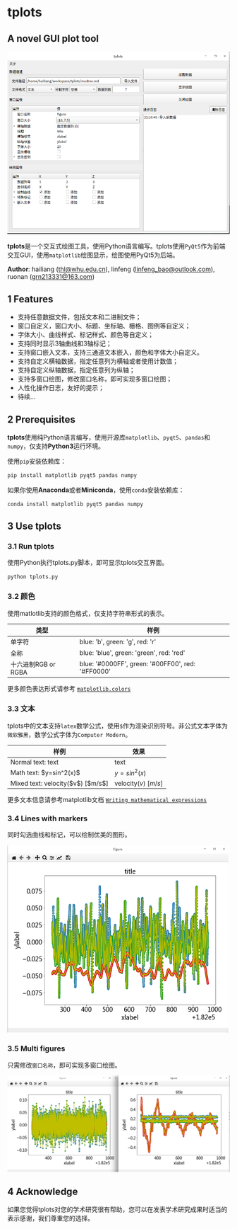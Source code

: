 # **tplots**

## **A novel GUI plot tool**

<img src="./screenshots/tplots.png" style="zoom: 67%;"/>

**tplots**是一个交互式绘图工具，使用Python语言编写。tplots使用`PyQt5`作为前端交互GUI，使用`matplotlib`绘图显示，绘图使用PyQt5为后端。

**Author**: hailiang (thl@whu.edu.cn), linfeng (linfeng_bao@outlook.com), ruonan (grn213331@163.com)

## **1 Features**

- 支持任意数据文件，包括文本和二进制文件；
- 窗口自定义，窗口大小、标题、坐标轴、栅格、图例等自定义；
- 字体大小、曲线样式、标记样式、颜色等自定义；
- 支持同时显示3轴曲线和3轴标记；
- 支持窗口嵌入文本，支持三通道文本嵌入，颜色和字体大小自定义。
- 支持自定义横轴数据，指定任意列为横轴或者使用计数值；
- 支持自定义纵轴数据，指定任意列为纵轴；
- 支持多窗口绘图，修改窗口名称，即可实现多窗口绘图；
- 人性化操作日志，友好的提示；
- 待续...

## **2 Prerequisites**

**tplots**使用纯Python语言编写，使用开源库`matplotlib`、`pyqt5`、`pandas`和`numpy`，仅支持**Python3**运行环境。

使用`pip`安装依赖库：

```bash
pip install matplotlib pyqt5 pandas numpy
```

如果你使用**Anaconda**或者**Miniconda**，使用`conda`安装依赖库：

```bash
conda install matplotlib pyqt5 pandas numpy
```

## **3 Use tplots**

### **3.1 Run tplots** 

使用Python执行tplots.py脚本，即可显示tplots交互界面。

```bash
python tplots.py
```

### **3.2 颜色**

使用matlotlib支持的颜色格式，仅支持字符串形式的表示。

| 类型                | 样例                                              |
| ------------------- | ------------------------------------------------- |
| 单字符              | blue: 'b', green: 'g', red: 'r'                   |
| 全称                | blue: 'blue', green: 'green', red: 'red'          |
| 十六进制RGB or RGBA | blue: '#0000FF', green: '#00FF00', red: '#FF0000' |

更多颜色表达形式请参考 [`matplotlib.colors`](https://matplotlib.org/api/colors_api.html#module-matplotlib.colors)

### **3.3 文本**

tplots中的文本支持`latex`数学公式，使用`$`作为渲染识别符号。非公式文本字体为`微软雅黑`，数学公式字体为`Computer Modern`。

| 样例                                  | 效果                  |
| ------------------------------------- | --------------------- |
| Normal text: text                     | text                  |
| Math text: \$y=sin^2(x)\$             | $y=sin^2(x)$          |
| Mixed text: velocity(\$v\$) [\$m/s\$] | velocity($v$) [$m/s$] |

更多文本信息请参考matplotlib文档 [`Writing mathematical expressions`](https://matplotlib.org/tutorials/text/mathtext.html)

### **3.4 Lines with markers**

同时勾选曲线和标记，可以绘制优美的图形。

<img src="./screenshots/lines_with_markers.png" style="zoom: 50%;" />

### **3.5 Multi figures**

只需修改`窗口名称`，即可实现多窗口绘图。

<img src="./screenshots/multi_figures.png" style="zoom: 67%;" />

## **4 Acknowledge**

如果您觉得tplots对您的学术研究很有帮助，您可以在发表学术研究成果时适当的表示感谢，我们尊重您的选择。
